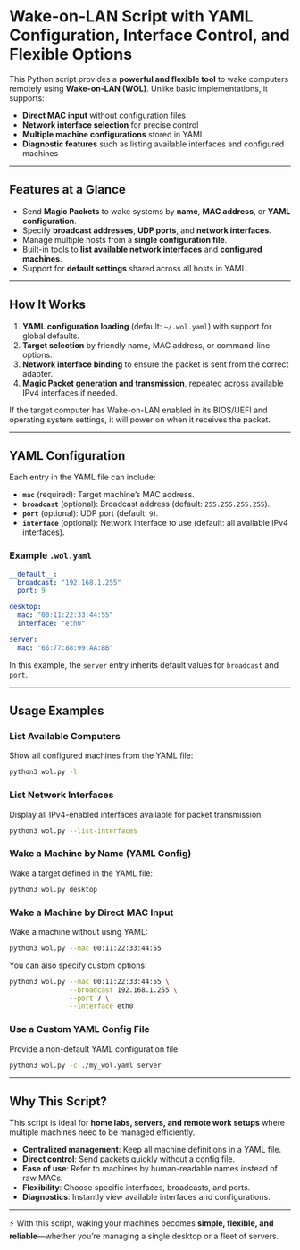 # Wake-on-LAN Script with YAML Configuration, Interface Control, and Flexible Options

This Python script provides a **powerful and flexible tool** to wake computers remotely using **Wake-on-LAN (WOL)**. Unlike basic implementations, it supports:

* **Direct MAC input** without configuration files
* **Network interface selection** for precise control
* **Multiple machine configurations** stored in YAML
* **Diagnostic features** such as listing available interfaces and configured machines

---

## Features at a Glance

* Send **Magic Packets** to wake systems by **name**, **MAC address**, or **YAML configuration**.
* Specify **broadcast addresses**, **UDP ports**, and **network interfaces**.
* Manage multiple hosts from a **single configuration file**.
* Built-in tools to **list available network interfaces** and **configured machines**.
* Support for **default settings** shared across all hosts in YAML.

---

## How It Works

1. **YAML configuration loading** (default: `~/.wol.yaml`) with support for global defaults.
2. **Target selection** by friendly name, MAC address, or command-line options.
3. **Network interface binding** to ensure the packet is sent from the correct adapter.
4. **Magic Packet generation and transmission**, repeated across available IPv4 interfaces if needed.

If the target computer has Wake-on-LAN enabled in its BIOS/UEFI and operating system settings, it will power on when it receives the packet.

---

## YAML Configuration

Each entry in the YAML file can include:

* **`mac`** (required): Target machine’s MAC address.
* **`broadcast`** (optional): Broadcast address (default: `255.255.255.255`).
* **`port`** (optional): UDP port (default: `9`).
* **`interface`** (optional): Network interface to use (default: all available IPv4 interfaces).

### Example `.wol.yaml`

```yaml
__default__:
  broadcast: "192.168.1.255"
  port: 9

desktop:
  mac: "00:11:22:33:44:55"
  interface: "eth0"

server:
  mac: "66:77:88:99:AA:BB"
```

In this example, the `server` entry inherits default values for `broadcast` and `port`.

---

## Usage Examples

### List Available Computers

Show all configured machines from the YAML file:

```bash
python3 wol.py -l
```

### List Network Interfaces

Display all IPv4-enabled interfaces available for packet transmission:

```bash
python3 wol.py --list-interfaces
```

### Wake a Machine by Name (YAML Config)

Wake a target defined in the YAML file:

```bash
python3 wol.py desktop
```

### Wake a Machine by Direct MAC Input

Wake a machine without using YAML:

```bash
python3 wol.py --mac 00:11:22:33:44:55
```

You can also specify custom options:

```bash
python3 wol.py --mac 00:11:22:33:44:55 \
               --broadcast 192.168.1.255 \
               --port 7 \
               --interface eth0
```

### Use a Custom YAML Config File

Provide a non-default YAML configuration file:

```bash
python3 wol.py -c ./my_wol.yaml server
```

---

## Why This Script?

This script is ideal for **home labs, servers, and remote work setups** where multiple machines need to be managed efficiently.

* **Centralized management**: Keep all machine definitions in a YAML file.
* **Direct control**: Send packets quickly without a config file.
* **Ease of use**: Refer to machines by human-readable names instead of raw MACs.
* **Flexibility**: Choose specific interfaces, broadcasts, and ports.
* **Diagnostics**: Instantly view available interfaces and configurations.

---

⚡ With this script, waking your machines becomes **simple, flexible, and reliable**—whether you’re managing a single desktop or a fleet of servers.